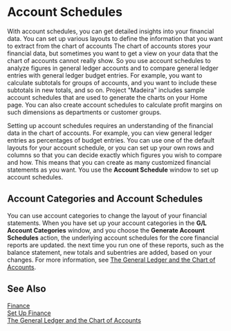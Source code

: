 <properties
                pageTitle="Account Schedules| Project “Madeira”"
                description="Using account schedules to analyse data." 
                services="project-madeira" 
                documentationCenter=""
                authors="edupont04"
/>
<tags
    ms.service="project-madeira"
    ms.topic="article"
    ms.devlang="na"
    ms.tgt_pltfrm="na"
    ms.workload="na"
    ms.date="06/02/2016"
    ms.author="edupont04" />
                
# Account Schedules
With account schedules, you can get detailed insights into your financial data. You can set up various layouts to define the information that you want to extract from the chart of accounts
The chart of accounts stores your financial data, but sometimes you want to get a view on your data that the chart of accounts cannot really show. So you use account schedules to analyze figures in general ledger accounts and to compare general ledger entries with general ledger budget entries. 
For example, you want to calculate subtotals for groups of accounts, and you want to include these subtotals in new totals, and so on. 
Project "Madeira" includes sample account schedules that are used to generate the charts on your Home page. You can also create account schedules to calculate profit margins on such dimensions as departments or customer groups.  
  
Setting up account schedules requires an understanding of the financial data in the chart of accounts. 
For example, you can view general ledger entries as percentages of budget entries. 
You can use one of the default layouts for your account schedule, or you can set up your own rows and columns so that you can decide exactly which figures you wish to compare and how. 
This means that you can create as many customized financial statements as you want. You use the **Account Schedule** window to set up account schedules.  
  
## Account Categories and Account Schedules
You can use account categories to change the layout of your financial statements. When you have set up your account categories in the **G/L Account Categories** window, and you choose the **Generate Account Schedules** action, the underlying account schedules for the core financial reports are updated. the next time you run one of these reports, such as the balance statement, new totals and subentries are added, based on your changes. For more information, see [The General Ledger and the Chart of Accounts](finance-general-ledger.md).    
## See Also
[Finance](finance.md)  
[Set Up Finance](finance-setup-finance.md)  
[The General Ledger and the Chart of Accounts](finance-general-ledger.md)  
